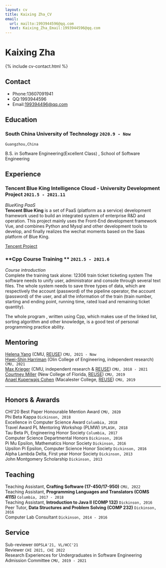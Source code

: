 ```yaml
---
layout: cv
title: Kaixing Zha_CV
email:
  url: mailto:1993944596@qq.com
  text: Kaixing_Zha_Email:1993944596@qq.com
---
```


# Kaixing Zha

<!--
include contact information from the front matter
Supported arguments:
    - homepage: url, text
    - phone
    - email
-->

{% include cv-contact.html %}

## Contact
- Phone:13607091941
- QQ:1993944596
- Email:199394496@qq.com

## Education


### **South China University of Technology** `2020.9 - Now`

```
Guangzhou,China
```
B.S. in Software Engineering(Excellent Class) , School of Software Engineering


## Experience

### **Tencent Blue King Intelligence Cloud - University Development Project** `2021.5 - 2021.11`

_BlueKing PaaS_<br>
**Tencent Blue King** is a set of PaaS (platform as a service) development framework used to build an integrated system of enterprise R&D and operation.
This project mainly uses the Front-End development framework Vue, and combines Python and Mysql and other development tools to develop, and finally realizes the wechat moments based on the Saas platform of Blue King. 

[Tencent Project](https://gitee.com/Leon_Zha/bk_wechat_demo)

### **Cpp Course Training ** `2021.5 - 2021.6`

_Course introduction_<br>
Complete the training task alone: 12306 train ticket ticketing system
The software needs to unify user, administrator and console through several text files.  The whole system needs to save three types of data, which are respectively the account (password) of the pipeline operator, the account (password) of the user, and all the information of the train (train number, starting and ending point, running time, rated load and remaining ticket quantity).  

The whole program , written using Cpp, which makes use of the linked list, sorting algorithm and other knowledge, is a good test of personal programming practice ability.

## Mentoring

[Helena Yang](https://heleaf.me/) (CMU, [REUSE](https://www.cmu.edu/scs/isr/reuse/)) `CMU, 2021 - Now` <br>
[Hwei-Shin Harriman](https://hsharriman.github.io/) (Olin College of Engineering, independent research) `CMU, 2021` <br>
[Max Krieger](https://a9.io/) (CMU, independent research & [REUSE](https://www.cmu.edu/scs/isr/reuse/)) `CMU, 2018 - 2021` <br>
[Courtney Miller](https://courtney-e-miller.github.io/) (New College of Florida, [REUSE](https://www.cmu.edu/scs/isr/reuse/)) `CMU, 2019` <br>
[Anael Kuperwajs Cohen](https://anaelkuperwajs.github.io/) (Macalester College, [REUSE](https://www.cmu.edu/scs/isr/reuse/)) `CMU, 2019` <br>

---

## Honors & Awards

CHI'20 Best Paper Honourable Mention Award `CMU, 2020` <br>
Phi Beta Kappa `Dickinson, 2018` <br>
Excellence in Computer Science Award `Columbia, 2018` <br>
Travel Award PL Mentoring Workshop (PLMW) `SPLASH, 2018` <br>
Tau Beta Pi, Engineering Honor Society `Columbia, 2017` <br>
Computer Science Departmental Honors `Dickinson, 2016` <br>
Pi Mu Epsilon, Mathematics Honor Society `Dickinson, 2016` <br>
Upsilon Pi Epsilon, Computer Science Honor Society `Dickinson, 2016` <br>
Alpha Lambda Delta, First year Honor Society `Dickinson, 2013`<br>
John Montgomery Scholarship `Dickinson, 2013` <br>

## Teaching

Teaching Assistant, **Crafting Software (17-450/17-950)** `CMU, 2022` <br>
Teaching Assistant, **Programming Languages and Translators (COMS 4115)** `Columbia, 2017 - 2018` <br>
Teaching Assistant, **Introduction to Java II (COMP 132)** `Dickinson, 2016` <br>
Peer Tutor, **Data Structures and Problem Solving (COMP 232)** `Dickinson, 2016` <br>
Computer Lab Consultant `Dickinson, 2014 - 2016` <br>


## Service

Sub-reviewer `OOPSLA'21, VL/HCC'21` <br>
Reviewer `CHI 2021, CHI 2022` <br>
Research Experiences for Undergraduates in Software Engineering Admission Committee `CMU, 2019 - 2021` <br>

<!-- ### Footer

Last updated: May 2013 -->

